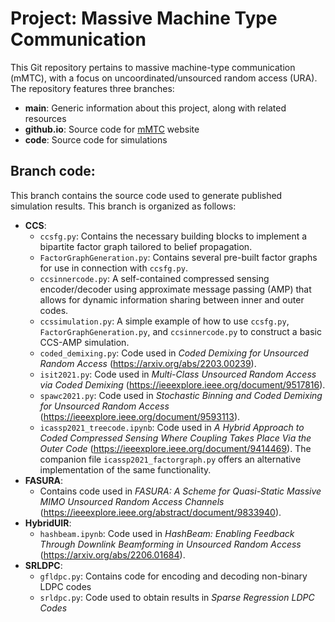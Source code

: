 # Project: Massive Machine Type Communication

This Git repository pertains to massive machine-type communication (mMTC), with a focus on uncoordinated/unsourced random access (URA).
The repository features three branches:
  * **main**: Generic information about this project, along with related resources
  * **github.io**: Source code for [mMTC](https://engprojects.github.io/mMTC/) website
  * **code**: Source code for simulations


## Branch **code**:

This branch contains the source code used to generate published simulation results. This branch is organized as follows: 

- **CCS**: 
  - `ccsfg.py`: Contains the necessary building blocks to implement a bipartite factor graph tailored to belief propagation.
  - `FactorGraphGeneration.py`: Contains several pre-built factor graphs for use in connection with `ccsfg.py`. 
  - `ccsinnercode.py`: A self-contained compressed sensing encoder/decoder using approximate message passing (AMP) that allows for dynamic information sharing between inner and outer codes. 
  - `ccssimulation.py`: A simple example of how to use `ccsfg.py`, `FactorGraphGeneration.py`, and `ccsinnercode.py` to construct a basic CCS-AMP simulation. 
  - `coded_demixing.py`: Code used in *Coded Demixing for Unsourced Random Access* (https://arxiv.org/abs/2203.00239).
  - `isit2021.py`: Code used in *Multi-Class Unsourced Random Access via Coded Demixing* (https://ieeexplore.ieee.org/document/9517816).
  - `spawc2021.py`: Code used in *Stochastic Binning and Coded Demixing for Unsourced Random Access* (https://ieeexplore.ieee.org/document/9593113).
  - `icassp2021_treecode.ipynb`: Code used in *A Hybrid Approach to Coded Compressed Sensing Where Coupling Takes Place Via the Outer Code* (https://ieeexplore.ieee.org/document/9414469). The companion file `icassp2021_factorgraph.py` offers an alternative implementation of the same functionality. 
- **FASURA**:
  - Contains code used in *FASURA: A Scheme for Quasi-Static Massive MIMO Unsourced Random Access Channels* (https://ieeexplore.ieee.org/abstract/document/9833940).
- **HybridUIR**:
  - `hashbeam.ipynb`: Code used in *HashBeam: Enabling Feedback Through Downlink Beamforming in Unsourced Random Access* (https://arxiv.org/abs/2206.01684). 
- **SRLDPC**:
  - `gfldpc.py`: Contains code for encoding and decoding non-binary LDPC codes
  - `srldpc.py`: Code used to obtain results in *Sparse Regression LDPC Codes*